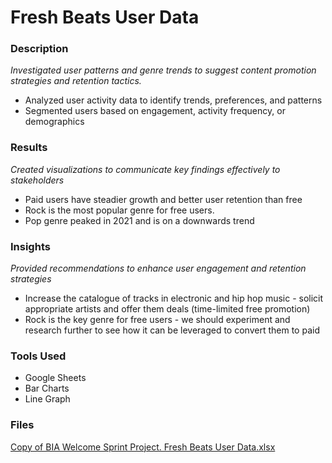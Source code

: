 # Fresh Beats User Data 
### Description
_Investigated user patterns and genre trends to suggest content promotion strategies and retention tactics._
- Analyzed user activity data to identify trends, preferences, and patterns
- Segmented users based on engagement, activity frequency, or demographics

### Results
_Created visualizations to communicate key findings effectively to stakeholders_
- Paid users have steadier growth and better user retention than free
- Rock is the most popular genre for free users.
- Pop genre peaked in 2021 and is on a downwards trend

### Insights
_Provided recommendations to enhance user engagement and retention strategies_
- Increase the catalogue of tracks in electronic and hip hop music - solicit appropriate artists and offer them deals (time-limited free promotion)
- Rock is the key genre for free users - we should experiment and research further to see how it can be leveraged to convert them to paid
        
### Tools Used
- Google Sheets
- Bar Charts
- Line Graph

### Files
[Copy of BIA Welcome Sprint Project. Fresh Beats User Data.xlsx](https://github.com/user-attachments/files/22307841/Copy.of.BIA.Welcome.Sprint.Project.Fresh.Beats.User.Data.xlsx)
